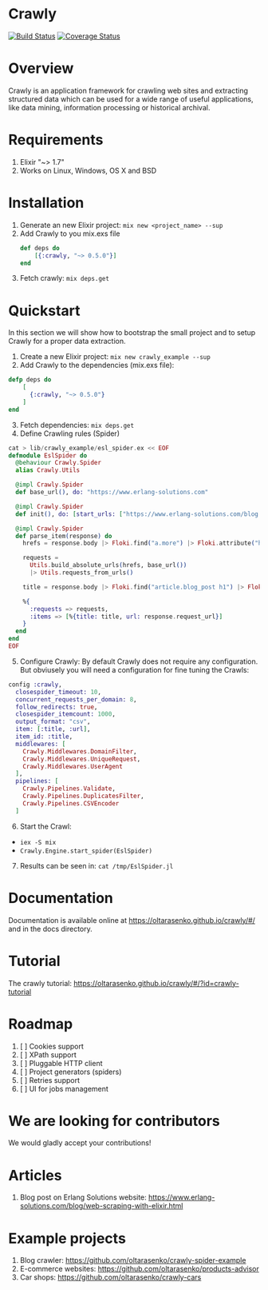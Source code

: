 # Crawly
[![Build Status](https://travis-ci.com/oltarasenko/crawly.svg?branch=master)](https://travis-ci.com/oltarasenko/crawly)
[![Coverage Status](https://coveralls.io/repos/github/oltarasenko/crawly/badge.svg?branch=coveralls)](https://coveralls.io/github/oltarasenko/crawly?branch=coveralls)
# Overview

Crawly is an application framework for crawling web sites and
extracting structured data which can be used for a wide range of
useful applications, like data mining, information processing or
historical archival.

# Requirements

1. Elixir  "~> 1.7"
2. Works on Linux, Windows, OS X and BSD

# Installation

1. Generate an new Elixir project: `mix new <project_name> --sup`
2. Add Crawly to you mix.exs file
    ```elixir
    def deps do
        [{:crawly, "~> 0.5.0"}]
    end
    ```
3. Fetch crawly: `mix deps.get`

# Quickstart

In this section we will show how to bootstrap the small project and to setup
Crawly for a proper data extraction.

1. Create a new Elixir project: `mix new crawly_example --sup`
2. Add Crawly to the dependencies (mix.exs file):
```elixir
defp deps do
    [
      {:crawly, "~> 0.5.0"}
    ]
end
```
3. Fetch dependencies: `mix deps.get`
4. Define Crawling rules (Spider)
```elixir
cat > lib/crawly_example/esl_spider.ex << EOF
defmodule EslSpider do
  @behaviour Crawly.Spider
  alias Crawly.Utils

  @impl Crawly.Spider
  def base_url(), do: "https://www.erlang-solutions.com"

  @impl Crawly.Spider
  def init(), do: [start_urls: ["https://www.erlang-solutions.com/blog.html"]]

  @impl Crawly.Spider
  def parse_item(response) do
    hrefs = response.body |> Floki.find("a.more") |> Floki.attribute("href")

    requests =
      Utils.build_absolute_urls(hrefs, base_url())
      |> Utils.requests_from_urls()

    title = response.body |> Floki.find("article.blog_post h1") |> Floki.text()

    %{
      :requests => requests,
      :items => [%{title: title, url: response.request_url}]
    }
  end
end
EOF
```

5. Configure Crawly:
By default Crawly does not require any configuration. But obviusely you will need
a configuration for fine tuning the Crawls:

```elixir
config :crawly,
  closespider_timeout: 10,
  concurrent_requests_per_domain: 8,
  follow_redirects: true,
  closespider_itemcount: 1000,
  output_format: "csv",
  item: [:title, :url],
  item_id: :title,
  middlewares: [
    Crawly.Middlewares.DomainFilter,
    Crawly.Middlewares.UniqueRequest,
    Crawly.Middlewares.UserAgent
  ],
  pipelines: [
    Crawly.Pipelines.Validate,
    Crawly.Pipelines.DuplicatesFilter,
    Crawly.Pipelines.CSVEncoder
  ]
```


6. Start the Crawl:
 - `iex -S mix`
 - `Crawly.Engine.start_spider(EslSpider)`

7. Results can be seen in: `cat /tmp/EslSpider.jl`


# Documentation

Documentation is available online at
https://oltarasenko.github.io/crawly/#/  and in the docs directory.

# Tutorial

The crawly tutorial: https://oltarasenko.github.io/crawly/#/?id=crawly-tutorial

# Roadmap
1. [ ] Cookies support
2. [ ] XPath support
3. [ ] Pluggable HTTP client
4. [ ] Project generators (spiders)
5. [ ] Retries support
6. [ ] UI for jobs management

# We are looking for contributors

We would gladly accept your contributions! 

# Articles
1. Blog post on Erlang Solutions website: https://www.erlang-solutions.com/blog/web-scraping-with-elixir.html

# Example projects

1. Blog crawler: https://github.com/oltarasenko/crawly-spider-example
2. E-commerce websites: https://github.com/oltarasenko/products-advisor
3. Car shops: https://github.com/oltarasenko/crawly-cars
